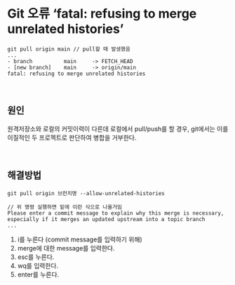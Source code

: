 # Git 오류 ‘fatal: refusing to merge unrelated histories’ 

    git pull origin main // pull할 때 발생했음
    ...
    - branch          main     -> FETCH_HEAD
    - [new branch]    main     -> origin/main
    fatal: refusing to merge unrelated histories
 
<br>

## 원인 
원격저장소와 로컬의 커밋이력이 다른데 로컬에서 pull/push를 할 경우, git에서는 이를 이질적인 두 프로젝트로 판단하여 병합을 거부한다.

<br>

## 해결방법  
  ```
  git pull origin 브런치명 --allow-unrelated-histories
  ```
  ```
  // 위 명령 실행하면 밑에 이런 식으로 나올거임
  Please enter a commit message to explain why this merge is necessary, 
  especially if it merges an updated upstream into a topic branch
  ...
  ```
1. i를 누른다 (commit message를 입력하기 위해)  
2. merge에 대한 message를 입력한다.  
3. esc를 누른다.  
4. wq를 입력한다.  
5. enter를 누른다.  
  
    